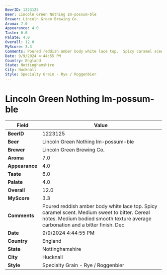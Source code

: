 ```yaml
---
BeerID: 1223125
Beer: Lincoln Green Nothing Im-possum-ble
Brewer: Lincoln Green Brewing Co.
Aroma: 7.0
Appearance: 4.0
Taste: 6.0
Palate: 4.0
Overall: 12.0
MyScore: 3.3
Comments: Poured reddish amber body white lace top.  Spicy caramel scent.  Medium sweet to bitter.  Cereal notes. Medium bodied smooth texture average carbonation and a bitter finish.  Dec
Date: 9/9/2024 4:44:55 PM
Country: England
State: Nottinghamshire
City: Hucknall
Style: Specialty Grain - Rye / Roggenbier
---
```


# Lincoln Green Nothing Im-possum-ble

| Field         | Value |
|---------------|-------|
| **BeerID** | 1223125 |
| **Beer** | Lincoln Green Nothing Im-possum-ble |
| **Brewer** | Lincoln Green Brewing Co. |
| **Aroma** | 7.0 |
| **Appearance** | 4.0 |
| **Taste** | 6.0 |
| **Palate** | 4.0 |
| **Overall** | 12.0 |
| **MyScore** | 3.3 |
| **Comments** | Poured reddish amber body white lace top.  Spicy caramel scent.  Medium sweet to bitter.  Cereal notes. Medium bodied smooth texture average carbonation and a bitter finish.  Dec |
| **Date** | 9/9/2024 4:44:55 PM |
| **Country** | England |
| **State** | Nottinghamshire |
| **City** | Hucknall |
| **Style** | Specialty Grain - Rye / Roggenbier |

